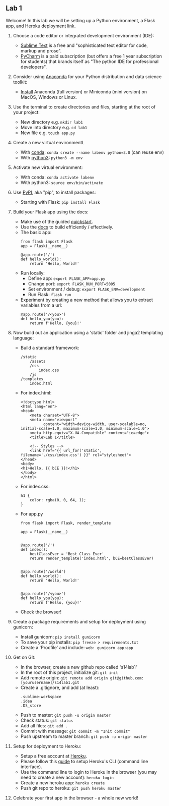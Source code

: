 ## Lab 1

Welcome! In this lab we will be setting up a Python environment, a Flask app, and Heroku deployment link.

1. Choose a code editor or integrated development environment (IDE):
    + [Sublime Text](https://www.sublimetext.com/) is a free and "sophisticated text editor for
code, markup and prose".
    + [PyCharm](https://www.jetbrains.com/pycharm/) is a paid subscription (but offers a free 1 year subscription for
  students) that brands itself as "The python IDE for professional developers".
  
2. Consider using [Anaconda](https://www.anaconda.com/products/individual) for your Python distribution and data science
 toolkit:
    + [Install](https://docs.anaconda.com/anaconda/install/) Anaconda (full version) or Miniconda (mini version) on
     MacOS, Windows or Linux.
     
3. Use the terminal to create directories and files, starting at the root of your project:
    + New directory e.g. `mkdir lab1`
    + Move into directory e.g. `cd lab1`
    + New file e.g. `touch app.py`
    
4. Create a new virtual environmentL
    + With [conda](https://docs.conda.io/projects/conda/en/latest/user-guide/tasks/manage-environments.html): `conda
     create --name labenv python=3.8`  (can reuse env)
    + With [python3](https://docs.python.org/3/library/venv.html): `python3 -m env`
    
5. Activate new virtual environment:
    + With conda: `conda activate labenv`
    + With python3: `source env/bin/activate`
    
6. Use [PyPI](https://pypi.org/), aka "pip", to install packages:
    + Starting with Flask: `pip install Flask`
    
7. Build your Flask app using the docs:
    + Make use of the guided [quickstart](https://flask.palletsprojects.com/en/1.1.x/quickstart/).
    + Use the [docs](https://flask.palletsprojects.com/en/1.1.x/) to build efficiently / effectively.
    + The basic app:
        ```
        from flask import Flask
        app = Flask(__name__)
      
        @app.route('/')
        def hello_world():
            return 'Hello, World!'
        ```
    + Run locally:
        + Define app: `export FLASK_APP=app.py`
        + Change port: `export FLASK_RUN_PORT=5005`
        + Set environment / debug: `export FLASK_ENV=development`
        + Run Flask: `flask run`
    + Experiment by creating a new method that allows you to extract variables from a url:
        ```
        @app.route('/<you>')
        def hello_you(you):
            return f'Hello, {you}!'
        ```
      
8. Now build out an application using a 'static' folder and jinga2 templating language:
    + Build a standard framework:
        ```
        /static
            /assets
            /css
                index.css
            /js
        /templates
            index.html
        ```
    + For index.html:
        ```
        <!doctype html>
        <html lang="en">
        <head>
            <meta charset="UTF-8">
            <meta name="viewport"
                  content="width=device-width, user-scalable=no, initial-scale=1.0, maximum-scale=1.0, minimum-scale=1.0">
            <meta http-equiv="X-UA-Compatible" content="ie=edge">
            <title>Lab 1</title>
        
            <!-- Styles -->
            <link href="{{ url_for('static', filename='./css/index.css') }}" rel="stylesheet">
        </head>
        <body>
        <h1>Hello, {{ bCE }}!</h1>
        </body>
        </html>
        ```
    + For index.css:
        ``` 
        h1 {
            color: rgba(0, 0, 64, 1);
        }
        ```
    + For app.py
        ```
        from flask import Flask, render_template
      
        app = Flask(__name__)


        @app.route('/')
        def index():
            bestClassEver = 'Best Class Ever'
            return render_template('index.html', bCE=bestClassEver)
        
        
        @app.route('/world')
        def hello_world():
            return 'Hello, World!'
        
        
        @app.route('/<you>')
        def hello_you(you):
            return f'Hello, {you}!'
        ```
    + Check the browser!
    
9. Create a package requirements and setup for deployment using gunicorn:
    + Install gunicorn: `pip install gunicorn`
    + To save your pip installs: `pip freeze > requirements.txt`
    + Create a 'Procfile' and include: `web: gunicorn app:app`
    
10. Get on Git:
    + In the browser, create a new github repo called 's14lab1'
    + In the root of this project, initialize git: `git init`
    + Add remote origin: `git remote add origin git@github.com:[yourusername]/s14lab1.git`
    + Create a .gitignore, and add (at least):
        ```
        .sublime-workspace
        .idea
        .DS_store
        ```
    + Push to master: `git push -u origin master`
    + Check status: `git status`
    + Add all files: `git add .`
    + Commit with message: `git commit -m "Init commit"`
    + Push upstream to master branch: `git push -u origin master`
    
11. Setup for deployment to Heroku:
    + Setup a free account at [Heroku](https://signup.heroku.com/login).
    + Please follow this [guide](https://devcenter.heroku.com/articles/heroku-cli) to setup Heroku's CLI (command
     line interface).
    + Use the command line to login to Heroku in the browser (you may need to create a new account): `heroku login`
    + Create a new heroku app: `heroku create`
    + Push git repo to heroku: `git push heroku master`

12. Celebrate your first app in the browser - a whole new world!

